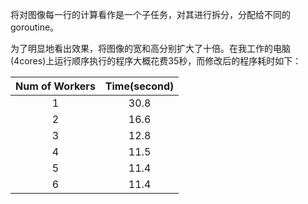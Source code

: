 将对图像每一行的计算看作是一个子任务，对其进行拆分，分配给不同的goroutine。

为了明显地看出效果，将图像的宽和高分别扩大了十倍。在我工作的电脑(4cores)上运行顺序执行的程序大概花费35秒，而修改后的程序耗时如下：

| Num of Workers | Time(second) |
| :-: | :-: |
| 1   | 30.8 |
| 2   | 16.6 |
| 3   | 12.8 |
| 4   | 11.5 |
| 5   | 11.4 |
| 6   | 11.4 |

